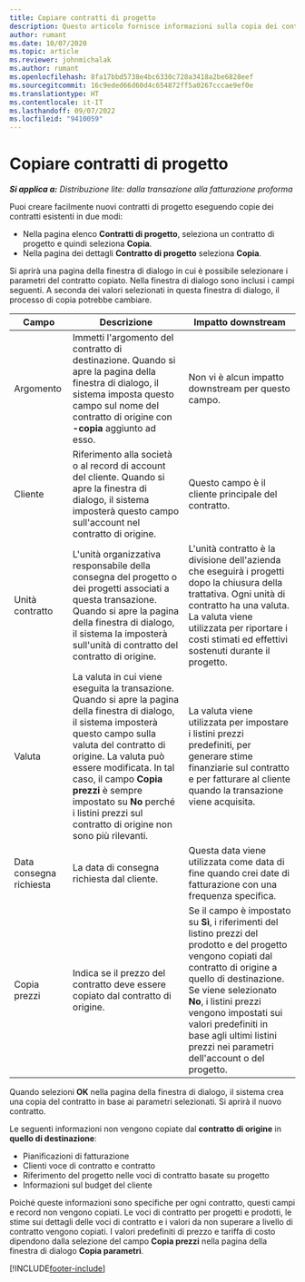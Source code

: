```yaml
---
title: Copiare contratti di progetto
description: Questo articolo fornisce informazioni sulla copia dei contratti di progetto in Project Operations.
author: rumant
ms.date: 10/07/2020
ms.topic: article
ms.reviewer: johnmichalak
ms.author: rumant
ms.openlocfilehash: 8fa17bbd5738e4bc6330c728a3418a2be6828eef
ms.sourcegitcommit: 16c9eded66d60d4c654872ff5a0267cccae9ef0e
ms.translationtype: HT
ms.contentlocale: it-IT
ms.lasthandoff: 09/07/2022
ms.locfileid: "9410059"
---
```

# <a name="copy-project-contracts"></a>Copiare contratti di progetto

_**Si applica a:** Distribuzione lite: dalla transazione alla fatturazione proforma_

Puoi creare facilmente nuovi contratti di progetto eseguendo copie dei contratti esistenti in due modi: 

  - Nella pagina elenco **Contratti di progetto**, seleziona un contratto di progetto e quindi seleziona **Copia**.
  - Nella pagina dei dettagli **Contratto di progetto** seleziona **Copia**.

Si aprirà una pagina della finestra di dialogo in cui è possibile selezionare i parametri del contratto copiato. Nella finestra di dialogo sono inclusi i campi seguenti. A seconda dei valori selezionati in questa finestra di dialogo, il processo di copia potrebbe cambiare.

| **Campo** | **Descrizione** | **Impatto downstream** |
| --- | --- | --- |
| Argomento | Immetti l'argomento del contratto di destinazione. Quando si apre la pagina della finestra di dialogo, il sistema imposta questo campo sul nome del contratto di origine con **-copia** aggiunto ad esso. | Non vi è alcun impatto downstream per questo campo. |
| Cliente | Riferimento alla società o al record di account del cliente. Quando si apre la finestra di dialogo, il sistema imposterà questo campo sull'account nel contratto di origine. | Questo campo è il cliente principale del contratto. |
| Unità contratto | L'unità organizzativa responsabile della consegna del progetto o dei progetti associati a questa transazione. Quando si apre la pagina della finestra di dialogo, il sistema la imposterà sull'unità di contratto del contratto di origine. | L'unità contratto è la divisione dell'azienda che eseguirà i progetti dopo la chiusura della trattativa. Ogni unità di contratto ha una valuta. La valuta viene utilizzata per riportare i costi stimati ed effettivi sostenuti durante il progetto. |
| Valuta | La valuta in cui viene eseguita la transazione. Quando si apre la pagina della finestra di dialogo, il sistema imposterà questo campo sulla valuta del contratto di origine. La valuta può essere modificata. In tal caso, il campo **Copia prezzi** è sempre impostato su **No** perché i listini prezzi sul contratto di origine non sono più rilevanti. | La valuta viene utilizzata per impostare i listini prezzi predefiniti, per generare stime finanziarie sul contratto e per fatturare al cliente quando la transazione viene acquisita. |
| Data consegna richiesta | La data di consegna richiesta dal cliente. | Questa data viene utilizzata come data di fine quando crei date di fatturazione con una frequenza specifica. |
| Copia prezzi | Indica se il prezzo del contratto deve essere copiato dal contratto di origine. | Se il campo è impostato su **Sì**, i riferimenti del listino prezzi del prodotto e del progetto vengono copiati dal contratto di origine a quello di destinazione. Se viene selezionato **No**, i listini prezzi vengono impostati sui valori predefiniti in base agli ultimi listini prezzi nei parametri dell'account o del progetto. |

Quando selezioni **OK** nella pagina della finestra di dialogo, il sistema crea una copia del contratto in base ai parametri selezionati. Si aprirà il nuovo contratto.

Le seguenti informazioni non vengono copiate dal **contratto di origine** in **quello di destinazione**:

  - Pianificazioni di fatturazione
  - Clienti voce di contratto e contratto
  - Riferimento del progetto nelle voci di contratto basate su progetto
  - Informazioni sul budget del cliente

Poiché queste informazioni sono specifiche per ogni contratto, questi campi e record non vengono copiati. Le voci di contratto per progetti e prodotti, le stime sui dettagli delle voci di contratto e i valori da non superare a livello di contratto vengono copiati. I valori predefiniti di prezzo e tariffa di costo dipendono dalla selezione del campo **Copia prezzi** nella pagina della finestra di dialogo **Copia parametri**.


[!INCLUDE[footer-include](../../includes/footer-banner.md)]
